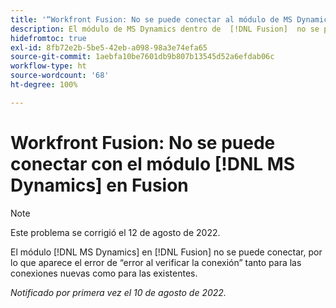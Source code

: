 ```yaml
---
title: '“Workfront Fusion: No se puede conectar al módulo de MS Dynamics en Fusion”'
description: El módulo de MS Dynamics dentro de  [!DNL Fusion]  no se puede conectar, por lo que aparece un error de conexión para las conexiones nuevas y existentes.
hidefromtoc: true
exl-id: 8fb72e2b-5be5-42eb-a098-98a3e74efa65
source-git-commit: 1aebfa10be7601db9b807b13545d52a6efdab06c
workflow-type: ht
source-wordcount: '68'
ht-degree: 100%

---
```


# Workfront Fusion: No se puede conectar con el módulo [!DNL MS Dynamics] en Fusion

>[!NOTE]
>
> Este problema se corrigió el 12 de agosto de 2022.

El módulo [!DNL MS Dynamics] en [!DNL Fusion] no se puede conectar, por lo que aparece el error de “error al verificar la conexión” tanto para las conexiones nuevas como para las existentes.

_Notificado por primera vez el 10 de agosto de 2022._
